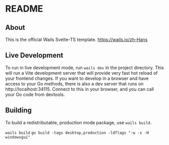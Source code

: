 # README

## About

This is the official Wails Svelte-TS template. https://wails.io/zh-Hans

## Live Development

To run in live development mode, run `wails dev` in the project directory. This will run a Vite development
server that will provide very fast hot reload of your frontend changes. If you want to develop in a browser
and have access to your Go methods, there is also a dev server that runs on http://localhost:34115. Connect
to this in your browser, and you can call your Go code from devtools.

## Building

To build a redistributable, production mode package, use `wails build`.

`wails build`
`go build -tags desktop,production -ldflags "-w -s -H windowsgui"`
